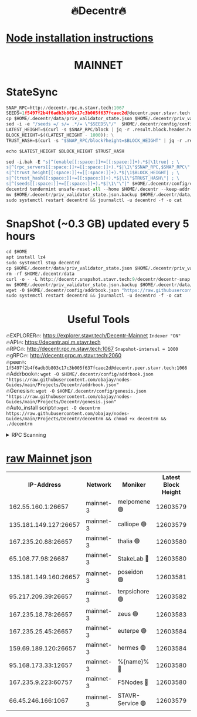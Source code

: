 <h1 align="center"> 🔥Decentr🔥</h1>

[Node installation instructions](https://github.com/obajay/nodes-Guides/tree/main/Projects/Decentr)
=
<h1 align="center"> MAINNET</h1>

# StateSync
```python
SNAP_RPC=http://decentr.rpc.m.stavr.tech:1067
SEEDS=1f5497f2b4f6adb3b803c17c3b005f637fcaec2d@decentr.peer.stavr.tech:1066
cp $HOME/.decentr/data/priv_validator_state.json $HOME/.decentr/priv_validator_state.json.backup
sed -i -e "/seeds =/ s/= .*/= \"$SEEDS\"/"  $HOME/.decentr/config/config.toml
LATEST_HEIGHT=$(curl -s $SNAP_RPC/block | jq -r .result.block.header.height); \
BLOCK_HEIGHT=$((LATEST_HEIGHT - 1000)); \
TRUST_HASH=$(curl -s "$SNAP_RPC/block?height=$BLOCK_HEIGHT" | jq -r .result.block_id.hash)

echo $LATEST_HEIGHT $BLOCK_HEIGHT $TRUST_HASH

sed -i.bak -E "s|^(enable[[:space:]]+=[[:space:]]+).*$|\1true| ; \
s|^(rpc_servers[[:space:]]+=[[:space:]]+).*$|\1\"$SNAP_RPC,$SNAP_RPC\"| ; \
s|^(trust_height[[:space:]]+=[[:space:]]+).*$|\1$BLOCK_HEIGHT| ; \
s|^(trust_hash[[:space:]]+=[[:space:]]+).*$|\1\"$TRUST_HASH\"| ; \
s|^(seeds[[:space:]]+=[[:space:]]+).*$|\1\"\"|" $HOME/.decentr/config/config.toml
decentrd tendermint unsafe-reset-all --home $HOME/.decentr --keep-addr-book
mv $HOME/.decentr/priv_validator_state.json.backup $HOME/.decentr/data/priv_validator_state.json
sudo systemctl restart decentrd && journalctl -u decentrd -f -o cat
```
# SnapShot (~0.3 GB) updated every 5 hours
```python
cd $HOME
apt install lz4
sudo systemctl stop decentrd
cp $HOME/.decentr/data/priv_validator_state.json $HOME/.decentr/priv_validator_state.json.backup
rm -rf $HOME/.decentr/data
curl -o - -L http://decentr.snapshot.stavr.tech:9/decentr/decentr-snap.tar.lz4 | lz4 -c -d - | tar -x -C $HOME/.decentr --strip-components 2
mv $HOME/.decentr/priv_validator_state.json.backup $HOME/.decentr/data/priv_validator_state.json
wget -O $HOME/.decentr/config/addrbook.json "https://raw.githubusercontent.com/obajay/nodes-Guides/main/Projects/Decentr/addrbook.json"
sudo systemctl restart decentrd && journalctl -u decentrd -f -o cat
```

 <h1 align="center"> Useful Tools</h1>

🔥EXPLORER🔥:     https://explorer.stavr.tech/Decentr-Mainnet        `Indexer "ON"` \
🔥API🔥:          https://decentr.api.m.stavr.tech \
🔥RPC🔥:          http://decentr.rpc.m.stavr.tech:1067              `Snapshot-interval = 1000` \
🔥gRPC🔥:         http://decentr.grpc.m.stavr.tech:2060 \
🔥peer🔥:         `1f5497f2b4f6adb3b803c17c3b005f637fcaec2d@decentr.peer.stavr.tech:1066` \
🔥Addrbook🔥:  `wget -O $HOME/.decentr/config/addrbook.json "https://raw.githubusercontent.com/obajay/nodes-Guides/main/Projects/Decentr/addrbook.json"` \
🔥Genesis🔥:  `wget -O $HOME/.decentr/config/genesis.json "https://raw.githubusercontent.com/obajay/nodes-Guides/main/Projects/Decentr/genesis.json"` \
🔥Auto_install script🔥:`wget -O decentrm https://raw.githubusercontent.com/obajay/nodes-Guides/main/Projects/Decentr/decentrm && chmod +x decentrm && ./decentrm`

<details>
<summary>RPC Scanning</summary>

<h2 align="center"> We scan nodes in real time every 4 hours. And we provide the final result of RPC endpoints.
We cannot influence the operation of these nodes in any way. </h2>


```python
If Voting Power is higher than 0 --> then the Node is a validator of the network and may be subject to attack and be a potential threat to the chain.
```
```python
We marked such validators with a red symbol
```

</details>

[raw Mainnet json](https://rpc-check.decentrm.stavr.tech/decentrm/rpc-decentrm-result.json)
=



<table><tr><th>IP-Address</th><th>Network</th><th>Moniker</th><th>Latest Block Height</th><th>Earliest Block Height</th><th>Catching Up</th><th>Tx Index</th><th>Voting Power</th><th>Scan Time</th></tr><tr><td>162.55.160.1:26657</td><td>mainnet-3</td><td>melpomene 🟢</td><td>12603579</td><td>1688950</td><td>False</td><td>on</td><td>0</td><td>2024-01-26T13:42:53.375596706UTC</td></tr><tr><td>135.181.149.127:26657</td><td>mainnet-3</td><td>calliope 🟢</td><td>12603579</td><td>1688950</td><td>False</td><td>on</td><td>0</td><td>2024-01-26T13:42:55.747173118UTC</td></tr><tr><td>167.235.20.88:26657</td><td>mainnet-3</td><td>thalia 🟢</td><td>12603580</td><td>1688950</td><td>False</td><td>on</td><td>0</td><td>2024-01-26T13:43:01.578996800UTC</td></tr><tr><td>65.108.77.98:26687</td><td>mainnet-3</td><td>StakeLab 🔴</td><td>12603580</td><td>1688950</td><td>False</td><td>on</td><td>5409155</td><td>2024-01-26T13:43:01.964557191UTC</td></tr><tr><td>135.181.149.160:26657</td><td>mainnet-3</td><td>poseidon 🟢</td><td>12603581</td><td>1688950</td><td>False</td><td>on</td><td>0</td><td>2024-01-26T13:43:06.744519928UTC</td></tr><tr><td>95.217.209.39:26657</td><td>mainnet-3</td><td>terpsichore 🟢</td><td>12603582</td><td>1688950</td><td>False</td><td>on</td><td>0</td><td>2024-01-26T13:43:13.434074936UTC</td></tr><tr><td>167.235.18.78:26657</td><td>mainnet-3</td><td>zeus 🟢</td><td>12603583</td><td>1688950</td><td>False</td><td>on</td><td>0</td><td>2024-01-26T13:43:17.838316333UTC</td></tr><tr><td>167.235.25.45:26657</td><td>mainnet-3</td><td>euterpe 🟢</td><td>12603584</td><td>1688950</td><td>False</td><td>on</td><td>0</td><td>2024-01-26T13:43:20.211526311UTC</td></tr><tr><td>159.69.189.120:26657</td><td>mainnet-3</td><td>hermes 🟢</td><td>12603584</td><td>1688950</td><td>False</td><td>on</td><td>0</td><td>2024-01-26T13:43:22.503492166UTC</td></tr><tr><td>95.168.173.33:12657</td><td>mainnet-3</td><td>%{name}% 🔴</td><td>12603580</td><td>8964001</td><td>False</td><td>on</td><td>4176589</td><td>2024-01-26T13:42:56.883662756UTC</td></tr><tr><td>167.235.9.223:60757</td><td>mainnet-3</td><td>F5Nodes 🔴</td><td>12603580</td><td>12380001</td><td>False</td><td>off</td><td>562</td><td>2024-01-26T13:42:57.181163237UTC</td></tr><tr><td>66.45.246.166:1067</td><td>mainnet-3</td><td>STAVR-Service 🟢</td><td>12603579</td><td>12602001</td><td>False</td><td>on</td><td>0</td><td>2024-01-26T13:42:56.346205539UTC</td></tr></table>
